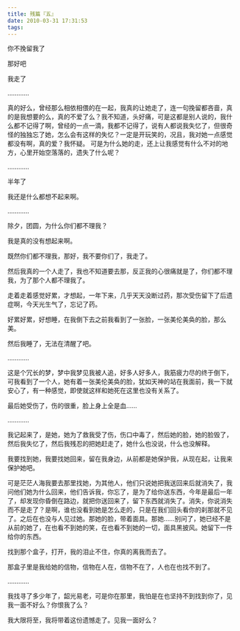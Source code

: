 ```yaml
---
title: 残篇『五』
date: 2010-03-31 17:31:53
tags:
---
```


你不挽留我了

那好吧

我走了

…………

真的好么，曾经那么相依相偎的在一起，我真的让她走了，连一句挽留都吝啬，真的是我想要的么，真的不爱了么？我不知道，头好痛，可是这都是别人说的，我什么都不记得了啊，曾经的一点一滴，我都不记得了，说有人都说我失忆了，但很奇怪的独独忘了她，怎么会有这样的失忆？一定是开玩笑的，况且，我对她一点感觉都没有啊，真的爱？我怀疑。
可是为什么她的走，还上让我感觉有什么不对的地方，心里开始空落落的，遗失了什么呢？

…………

半年了

我还是什么都想不起来啊。

…………

除夕，团圆，为什么你们都不理我？

我是真的没有想起来啊。

既然你们都不理我，那好，我不要你们了，我走了。

然后我真的一个人走了，我也不知道要去那，反正我的心很痛就是了，你们都不理我，为了那个人都不理我了。

走着走着感觉好累，才想起，一年下来，几乎天天没断过药，那次受伤留下了后遗症啊，今天光生气了，忘记了药。

好累好累，好想睡，在我倒下去之前我看到了一张脸，一张美伦美奂的脸，那么美。

然后我睡了，无法在清醒了吧。

…………

这是个冗长的梦，梦中我梦见我被人追，好多人好多人，我筋疲力尽的终于倒下，可我看到了一个人，她有着一张美伦美奂的脸，犹如天神的站在我面前，我一下就安心了，有一种感觉，即使就这样和她死在这里也没有关系了。

最后她受伤了，伤的很重，脸上身上全是血……

…………

我记起来了，是她，她为了救我受了伤，伤口中毒了，然后她的脸，她的脸毁了，然后我失忆了，然后我残忍的把她赶走了，她什么也没说，什么也没解释。

我要找到她，我要找她回来，留在我身边，从前都是她保护我，从现在起，让我来保护她吧。

可是茫茫人海我要去那里找她，为其他人，他们只说她把我送回来后就消失了，我问他们她为什么回来，他们告诉我，你忘了，是为了给你送东西，今年是最后一年了，却发现你昏倒在路边，就把你送回来了，留下东西就消失了。消失，你说消失而不是走了？是啊，谁也没看到她是怎么走的，只是在我们回头看你的刹那就不见了。之后在也没与人见过她。那她的脸，带着面具。那她……别问了，她已经不是从前的她了，在也看不到她的笑，在也看不到她的一切，面具黑披风。她留下一件给你的东西。

找到那个盒子，打开，我的泪止不住，你真的离我而去了。

那盒子里是我给她的信物，信物在人在，信物不在了，人也在也找不到了。

…………

我找寻了多少年了，韶光易老，可是你在那里，我怕是在也坚持不到找到你了，见我一面不好么？你恨我了么？

我大限将至，我将带着这份遗憾走了。见我一面好么？